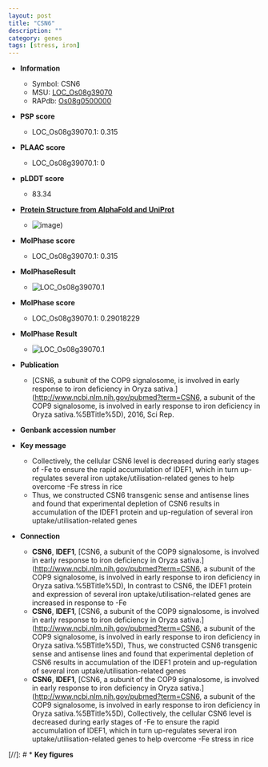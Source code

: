 ```yaml
---
layout: post
title: "CSN6"
description: ""
category: genes
tags: [stress, iron]
---
```


* **Information**  
    + Symbol: CSN6  
    + MSU: [LOC_Os08g39070](http://rice.plantbiology.msu.edu/cgi-bin/ORF_infopage.cgi?orf=LOC_Os08g39070)  
    + RAPdb: [Os08g0500000](http://rapdb.dna.affrc.go.jp/viewer/gbrowse_details/irgsp1?name=Os08g0500000)  

* **PSP score**  
    + LOC_Os08g39070.1: 0.315 

* **PLAAC score**  
    + LOC_Os08g39070.1: 0 

* **pLDDT score**
    + 83.34

* **[Protein Structure from AlphaFold and UniProt](https://www.uniprot.org/uniprotkb/Q6ZKM2/entry#structure)**
    + ![image](https://ricepsp.github.io/images/Q6/AF-Q6ZKM2-F1.png))

* **MolPhase score**
    + LOC_Os08g39070.1: 0.315

* **MolPhaseResult**
    + ![LOC_Os08g39070.1](https://ricepsp.github.io/pictures/LOC_Os08g/LOC_Os08g39070.1.png)

* **MolPhase score**
    + LOC_Os08g39070.1: 0.29018229

* **MolPhase Result**
    + ![LOC_Os08g39070.1](https://304243504.github.io/Pictures/LOC_Os08g/LOC_Os08g39070.1.png)

* **Publication**  
    + [CSN6, a subunit of the COP9 signalosome, is involved in early response to iron deficiency in Oryza sativa.](http://www.ncbi.nlm.nih.gov/pubmed?term=CSN6, a subunit of the COP9 signalosome, is involved in early response to iron deficiency in Oryza sativa.%5BTitle%5D), 2016, Sci Rep.

* **Genbank accession number**  

* **Key message**  
    + Collectively, the cellular CSN6 level is decreased during early stages of -Fe to ensure the rapid accumulation of IDEF1, which in turn up-regulates several iron uptake/utilisation-related genes to help overcome -Fe stress in rice
    + Thus, we constructed CSN6 transgenic sense and antisense lines and found that experimental depletion of CSN6 results in accumulation of the IDEF1 protein and up-regulation of several iron uptake/utilisation-related genes

* **Connection**  
    + __CSN6__, __IDEF1__, [CSN6, a subunit of the COP9 signalosome, is involved in early response to iron deficiency in Oryza sativa.](http://www.ncbi.nlm.nih.gov/pubmed?term=CSN6, a subunit of the COP9 signalosome, is involved in early response to iron deficiency in Oryza sativa.%5BTitle%5D), In contrast to CSN6, the IDEF1 protein and expression of several iron uptake/utilisation-related genes are increased in response to -Fe
    + __CSN6__, __IDEF1__, [CSN6, a subunit of the COP9 signalosome, is involved in early response to iron deficiency in Oryza sativa.](http://www.ncbi.nlm.nih.gov/pubmed?term=CSN6, a subunit of the COP9 signalosome, is involved in early response to iron deficiency in Oryza sativa.%5BTitle%5D), Thus, we constructed CSN6 transgenic sense and antisense lines and found that experimental depletion of CSN6 results in accumulation of the IDEF1 protein and up-regulation of several iron uptake/utilisation-related genes
    + __CSN6__, __IDEF1__, [CSN6, a subunit of the COP9 signalosome, is involved in early response to iron deficiency in Oryza sativa.](http://www.ncbi.nlm.nih.gov/pubmed?term=CSN6, a subunit of the COP9 signalosome, is involved in early response to iron deficiency in Oryza sativa.%5BTitle%5D), Collectively, the cellular CSN6 level is decreased during early stages of -Fe to ensure the rapid accumulation of IDEF1, which in turn up-regulates several iron uptake/utilisation-related genes to help overcome -Fe stress in rice

[//]: # * **Key figures**  


